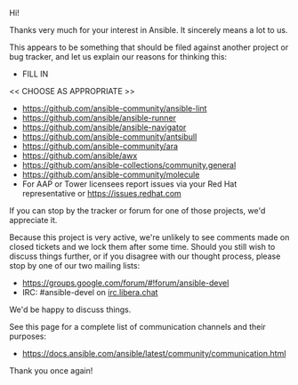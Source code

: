 Hi!

Thanks very much for your interest in Ansible.  It sincerely means a lot to us.

This appears to be something that should be filed against another project or bug tracker, and let us explain our reasons for thinking this:

   * FILL IN

<< CHOOSE AS APPROPRIATE >>

   * https://github.com/ansible-community/ansible-lint
   * https://github.com/ansible/ansible-runner
   * https://github.com/ansible/ansible-navigator
   * https://github.com/ansible-community/antsibull
   * https://github.com/ansible-community/ara
   * https://github.com/ansible/awx
   * https://github.com/ansible-collections/community.general
   * https://github.com/ansible-community/molecule
   * For AAP or Tower licensees report issues via your Red Hat representative or https://issues.redhat.com 

If you can stop by the tracker or forum for one of those projects, we'd appreciate it.

Because this project is very active, we're unlikely to see comments made on closed tickets and we lock them after some time.
Should you still wish to discuss things further, or if you disagree with our thought process, please stop by one of our two mailing lists:

   * https://groups.google.com/forum/#!forum/ansible-devel
   * IRC: #ansible-devel on [irc.libera.chat](https://libera.chat/)

We'd be happy to discuss things.

See  this page for a complete list of communication channels and their purposes:

   * https://docs.ansible.com/ansible/latest/community/communication.html

Thank you once again!


